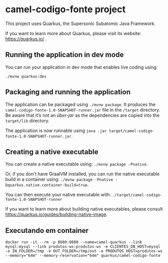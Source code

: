 # camel-codigo-fonte project

This project uses Quarkus, the Supersonic Subatomic Java Framework.

If you want to learn more about Quarkus, please visit its website: https://quarkus.io/ .

## Running the application in dev mode

You can run your application in dev mode that enables live coding using:
```
./mvnw quarkus:dev
```

## Packaging and running the application

The application can be packaged using `./mvnw package`.
It produces the `camel-codigo-fonte-1.0-SNAPSHOT-runner.jar` file in the `/target` directory.
Be aware that it’s not an _über-jar_ as the dependencies are copied into the `target/lib` directory.

The application is now runnable using `java -jar target/camel-codigo-fonte-1.0-SNAPSHOT-runner.jar`.

## Creating a native executable

You can create a native executable using: `./mvnw package -Pnative`.

Or, if you don't have GraalVM installed, you can run the native executable build in a container using: `./mvnw package -Pnative -Dquarkus.native.container-build=true`.

You can then execute your native executable with: `./target/camel-codigo-fonte-1.0-SNAPSHOT-runner`

If you want to learn more about building native executables, please consult https://quarkus.io/guides/building-native-image.

## Executando em container
```
docker run -it --rm -p 8080:8080 --name=camel-quarkus --link mysql:mysql --link produtos-ws:produtos-ws -e CLIENTES_DB_HOST=mysql  -e IN_FOLDER=/tmp -e OUT_FOLDER=/tmp/out -e PRODUTOS_HOST=produtos-ws --memory="64m" --memory-reservation="64m" quarkus/camel-codigo-fonte
```

